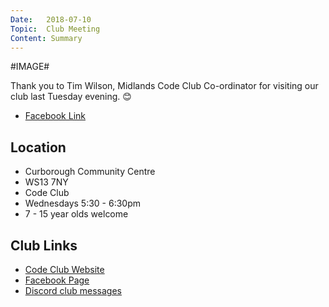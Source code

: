 ```yaml
---
Date:   2018-07-10
Topic:  Club Meeting
Content: Summary
---
```

#IMAGE#

Thank you to Tim Wilson, Midlands Code Club Co-ordinator for visiting our club last Tuesday evening. 😊

* [Facebook Link](https://www.facebook.com/1481985248595237/posts/1613020995491661/)

## Location

* Curborough Community Centre
* WS13 7NY
* Code Club
* Wednesdays 5:30 - 6:30pm
* 7 - 15 year olds welcome

## Club Links

* [Code Club Website](https://lichfield-code-club.github.io/)
* [Facebook Page](https://www.facebook.com/LichfieldCoders)
* [Discord club messages](https://discord.gg/szz6xGK)
